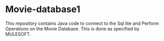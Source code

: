 # Movie-database1
This repository contains Java code to connect to the Sql lite and Perform Operations on the Movie Database.
This is done as specified by MULESOFT.
